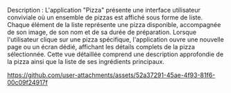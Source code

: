 Description :
L'application "Pizza" présente une interface utilisateur conviviale où un ensemble de pizzas est affiché sous forme de liste. Chaque élément de la liste représente une pizza disponible, accompagnée de son image, de son nom et de sa durée de préparation. Lorsque l'utilisateur clique sur une pizza spécifique, l'application ouvre une nouvelle page ou un écran dédié, affichant les détails complets de la pizza sélectionnée. Cette vue détaillée comprend une description approfondie de la pizza ainsi que la liste de ses ingrédients principaux.


https://github.com/user-attachments/assets/52a37291-45ae-4f93-81f6-00c09f24917f

